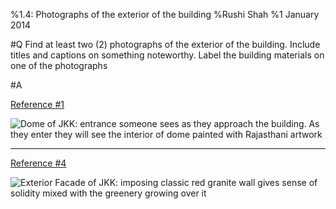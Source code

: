 %1.4: Photographs of the exterior of the building
%Rushi Shah
%1 January 2014

#Q
Find at least two (2) photographs of the exterior of the building. Include titles and captions on something noteworthy. Label the building materials on one of the photographs

#A

[Reference #1](./references.html)

![Dome of JKK: entrance someone sees as they approach the building. As they enter they will see the interior of dome painted with Rajasthani artwork](http://jawaharkalakendra.rajasthan.gov.in/images/jkk-about.jpg)

<hr>

[Reference #4](./references.html)

![Exterior Facade of JKK: imposing classic red granite wall gives sense of solidity mixed with the greenery growing over it](http://c4.staticflickr.com/8/7171/6543093939_166254089e_b.jpg)